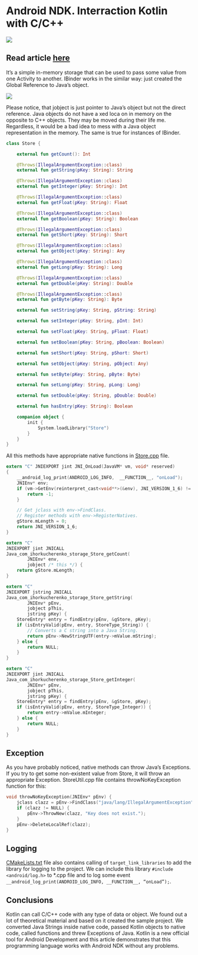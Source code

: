 # Android NDK. Interraction Kotlin with C/C++
![](https://cdn-images-1.medium.com/max/1600/1*3x1QE3VzG5MWi5Qk6C-HLQ.gif)


## Read article [here](https://proandroiddev.com/android-ndk-interraction-kotlin-with-c-c-5e19e35bac74)
It’s a simple in-memory storage that can be used to pass some value from one Activity to another. IBinder works in the similar way: just created the Global Reference to Java’s object.

![](https://cdn-images-1.medium.com/max/1600/1*4T2zOyp6wTcM6exNCtwfsA.gif)

Please notice, that jobject is just pointer to Java’s object but not the direct reference. Java objects do not have a  xed loca on in memory on the opposite to C++ objects. They may be moved during their life me. Regardless, it would be a bad idea to mess with a Java object representation in the memory. The same is true for instances of IBinder.

```Kotlin
class Store {

    external fun getCount(): Int

    @Throws(IllegalArgumentException::class)
    external fun getString(pKey: String): String

    @Throws(IllegalArgumentException::class)
    external fun getInteger(pKey: String): Int

    @Throws(IllegalArgumentException::class)
    external fun getFloat(pKey: String): Float

    @Throws(IllegalArgumentException::class)
    external fun getBoolean(pKey: String): Boolean

    @Throws(IllegalArgumentException::class)
    external fun getShort(pKey: String): Short

    @Throws(IllegalArgumentException::class)
    external fun getObject(pKey: String): Any

    @Throws(IllegalArgumentException::class)
    external fun getLong(pKey: String): Long

    @Throws(IllegalArgumentException::class)
    external fun getDouble(pKey: String): Double

    @Throws(IllegalArgumentException::class)
    external fun getByte(pKey: String): Byte

    external fun setString(pKey: String, pString: String)

    external fun setInteger(pKey: String, pInt: Int)

    external fun setFloat(pKey: String, pFloat: Float)

    external fun setBoolean(pKey: String, pBoolean: Boolean)

    external fun setShort(pKey: String, pShort: Short)

    external fun setObject(pKey: String, pObject: Any)

    external fun setByte(pKey: String, pByte: Byte)

    external fun setLong(pKey: String, pLong: Long)

    external fun setDouble(pKey: String, pDouble: Double)

    external fun hasEntry(pKey: String): Boolean

    companion object {
        init {
            System.loadLibrary("Store")
        }
    }
}
```

All this methods have appropriate native functions in [Store.cpp](https://github.com/KucherenkoIhor/KotlinWithAndroidNdk/blob/master/in_memory_storage/src/main/cpp/Store.cpp) file.

```C
extern "C" JNIEXPORT jint JNI_OnLoad(JavaVM* vm, void* reserved)
{
    __android_log_print(ANDROID_LOG_INFO,  __FUNCTION__, "onLoad");
    JNIEnv* env;
    if (vm->GetEnv(reinterpret_cast<void**>(&env), JNI_VERSION_1_6) != JNI_OK) {
        return -1;
    }

    // Get jclass with env->FindClass.
    // Register methods with env->RegisterNatives.
    gStore.mLength = 0;
    return JNI_VERSION_1_6;
}

extern "C"
JNIEXPORT jint JNICALL
Java_com_ihorkucherenko_storage_Store_getCount(
        JNIEnv* env,
        jobject /* this */) {
    return gStore.mLength;
}

extern "C"
JNIEXPORT jstring JNICALL
Java_com_ihorkucherenko_storage_Store_getString(
        JNIEnv* pEnv,
        jobject pThis,
        jstring pKey) {
    StoreEntry* entry = findEntry(pEnv, &gStore, pKey);
    if (isEntryValid(pEnv, entry, StoreType_String)) {
        // Converts a C string into a Java String.
        return pEnv->NewStringUTF(entry->mValue.mString);
    } else {
        return NULL;
    }
}

extern "C"
JNIEXPORT jint JNICALL
Java_com_ihorkucherenko_storage_Store_getInteger(
        JNIEnv* pEnv,
        jobject pThis,
        jstring pKey) {
    StoreEntry* entry = findEntry(pEnv, &gStore, pKey);
    if (isEntryValid(pEnv, entry, StoreType_Integer)) {
        return entry->mValue.mInteger;
    } else {
        return NULL;
    }
}
```
## Exception
As you have probably noticed, native methods can throw Java’s Exceptions. If you try to get some non-existent value from Store, it will throw an appropriate Exception. StoreUtil.cpp file contains throwNoKeyException function for this:

```C
void throwNoKeyException(JNIEnv* pEnv) {
    jclass clazz = pEnv->FindClass("java/lang/IllegalArgumentException");
    if (clazz != NULL) {
        pEnv->ThrowNew(clazz, "Key does not exist.");
    }
    pEnv->DeleteLocalRef(clazz);
}
```

## Logging
[CMakeLists.txt](https://github.com/KucherenkoIhor/KotlinWithAndroidNdk/blob/master/in_memory_storage/CMakeLists.txt) file also contains calling of ```target_link_libraries``` to add the library for logging to the project. We can include this library ```#include <android/log.h>``` to *.cpp file and to log some event ```__android_log_print(ANDROID_LOG_INFO, __FUNCTION__, “onLoad”);```.

## Conclusions

Kotlin can call C/C++ code with any type of data or object.
We found out a lot of theoretical material and based on it created the sample project. We converted Java Strings inside native code, passed Kotlin objects to native code, called functions and threw Exceptions of Java.
Kotlin is a new official tool for Android Development and this article demonstrates that this programming language works with Android NDK without any problems.
